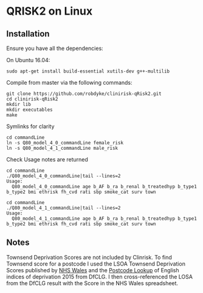 QRISK2 on Linux
====

Installation
----

Ensure you have all the dependencies:

On Ubuntu 16.04:

```
sudo apt-get install build-essential xutils-dev g++-multilib
```

Compile from master via the following commands:

```
git clone https://github.com/robdyke/clinirisk-qRisk2.git
cd clinirisk-qRisk2
mkdir lib
mkdir executables
make
```

Symlinks for clarity
```
cd commandLine
ln -s Q80_model_4_0_commandLine female_risk
ln -s Q80_model_4_1_commandLine male_risk
```

Check Usage notes are returned

```
cd commandLine
./Q80_model_4_0_commandLine|tail --lines=2
Usage:
  Q80_model_4_0_commandLine age b_AF b_ra b_renal b_treatedhyp b_type1 b_type2 bmi ethrisk fh_cvd rati sbp smoke_cat surv town
```

```
cd commandLine
./Q80_model_4_1_commandLine|tail --lines=2
Usage:
  Q80_model_4_1_commandLine age b_AF b_ra b_renal b_treatedhyp b_type1 b_type2 bmi ethrisk fh_cvd rati sbp smoke_cat surv town
```

Notes
----

Townsend Deprivation Scores are not included by Clinrisk. To find Townsend score for a postcode I used the LSOA Townsend Deprivation Scores published by [NHS Wales](http://www.wales.nhs.uk/sitesplus/922/page/49861) and the [Postcode Lookup](http://imd-by-postcode.opendatacommunities.org/) of English indices of deprivation 2015 from DfCLG. I then cross-referenced the LOSA from the DfCLG result with the Score in the NHS Wales spreadsheet.
